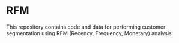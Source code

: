 # RFM
This repository contains code and data for performing customer segmentation using RFM (Recency, Frequency, Monetary) analysis. 
